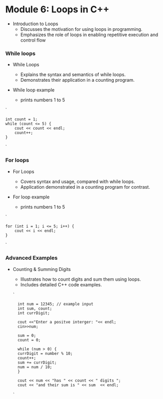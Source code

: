 # Module 6: Loops in C++
* Introduction to Loops
    - Discusses the motivation for using loops in programming.
    - Emphasizes the role of loops in enabling repetitive execution and control flow

### While loops 
* While Loops
    - Explains the syntax and semantics of while loops.
    - Demonstrates their application in a counting program.

* While loop example 
    - prints numbers 1 to 5 <br>
    
`

    int count = 1;
    while (count <= 5) {
        cout << count << endl;
        count++;
    }

`

### For loops 
* For Loops
    - Covers syntax and usage, compared with while loops.
    - Application demonstrated in a counting program for contrast.

* For loop example
    - prints numbers 1 to 5 <br>

`
    
    for (int i = 1; i <= 5; i++) {
        cout << i << endl;
    }

`

### Advanced Examples

* Counting & Summing Digits
    - Illustrates how to count digits and sum them using loops.
    - Includes detailed C++ code examples.

    `   

        int num = 12345; // example input
        int sum, count;
        int currDigit;

        cout <<"Enter a positve interger: "<< endl;
        cin>>num;

        sum = 0;
        count = 0;

        while (num > 0) {
        currDigit = number % 10;
        count++;
        sum += currDigit;
        num = num / 10;
        }

        cout << num << "has " << count << " digits ";
        cout << "and their sum is " << sum  << endl;
    `
